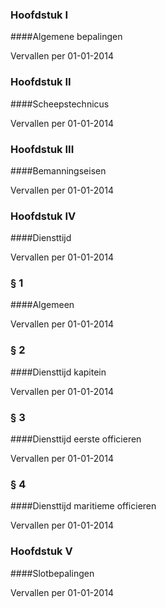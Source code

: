 <meta http-equiv='Content-Type' content='text/html; charset=utf-8' />

### Hoofdstuk  I  

####Algemene bepalingen

Vervallen per 01-01-2014 

### Hoofdstuk  II  

####Scheepstechnicus

Vervallen per 01-01-2014 

### Hoofdstuk  III  

####Bemanningseisen

Vervallen per 01-01-2014 

### Hoofdstuk  IV  

####Diensttijd

Vervallen per 01-01-2014 

### §  1  

####Algemeen

Vervallen per 01-01-2014 

### §  2  

####Diensttijd kapitein

Vervallen per 01-01-2014 

### §  3  

####Diensttijd eerste officieren

Vervallen per 01-01-2014 

### §  4  

####Diensttijd maritieme officieren

Vervallen per 01-01-2014 

### Hoofdstuk  V  

####Slotbepalingen

Vervallen per 01-01-2014 


